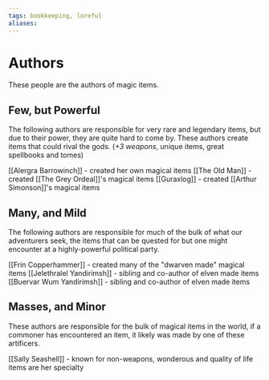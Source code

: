 ```yaml
---
tags: bookkeeping, loreful
aliases:
---
```


# Authors
These people are the authors of magic items.

## Few, but Powerful
The following authors are responsible for very rare and legendary items, but due to their power, they are quite hard to come by. These authors create items that could rival the gods. (*+3 weapons*, unique items, great spellbooks and tomes)

[[Alergra Barrowinch]] - created her own magical items
[[The Old Man]] - created [[The Grey Ordeal]]'s magical items
[[Guraxlog]] - created [[Arthur Simonson]]'s magical items

## Many, and Mild
The following authors are responsible for much of the bulk of what our adventurers seek, the items that can be quested for but one might encounter at a highly-powerful political party.

[[Frin Copperhammer]] - created many of the "dwarven made" magical items
[[Jelethralel Yandirimsh]] - sibling and co-author of elven made items
[[Buervar Wum Yandirimsh]] - sibling and co-author of elven made items
## Masses, and Minor
These authors are responsible for the bulk of magical items in the world, if a commoner has encountered an item, it likely was made by one of these artificers.

[[Sally Seashell]] - known for non-weapons, wonderous and quality of life items are her specialty
